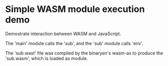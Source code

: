 # Simple WASM module execution demo

Demostrate interaction between WASM and JavaScript.

The 'main' module calls the 'sub', and the 'sub' module calls 'env'.

The 'sub.wast' file was compiled by the binaryen's wasm-as to produce
the 'sub.wasm', which is loaded as module.

